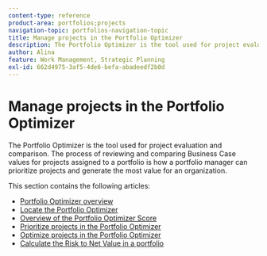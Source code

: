 ```yaml
---
content-type: reference
product-area: portfolios;projects
navigation-topic: portfolios-navigation-topic
title: Manage projects in the Portfolio Optimizer
description: The Portfolio Optimizer is the tool used for project evaluation and comparison. The process of reviewing and comparing Business Case values for projects assigned to a portfolio is how a portfolio manager can prioritize projects and generate the most value for an organization.
author: Alina
feature: Work Management, Strategic Planning
exl-id: 662d4975-3af5-4de6-befa-abadeedf2b0d
---
```

# Manage projects in the Portfolio Optimizer

The Portfolio Optimizer is the tool used for project evaluation and comparison. The process of reviewing and comparing Business Case values for projects assigned to a portfolio is how a portfolio manager can prioritize projects and generate the most value for an organization.

This section contains the following articles:

* [Portfolio Optimizer overview](../../../manage-work/portfolios/portfolio-optimizer/portfolio-optimizer-overview.md) 
* [Locate the Portfolio Optimizer](../../../manage-work/portfolios/portfolio-optimizer/locate-portfolio-optimizer.md) 
* [Overview of the Portfolio Optimizer Score](../../../manage-work/portfolios/portfolio-optimizer/portfolio-optimizer-score.md) 
* [Prioritize projects in the Portfolio Optimizer](../../../manage-work/portfolios/portfolio-optimizer/prioritize-projects-in-portfolio-optimizer.md) 
* [Optimize projects in the Portfolio Optimizer](../../../manage-work/portfolios/portfolio-optimizer/optimize-projects-in-portfolio-optimizer.md) 
* [Calculate the Risk to Net Value in a portfolio](../../../manage-work/portfolios/portfolio-optimizer/calculate-risk-to-net-value-in-portfolio.md)
